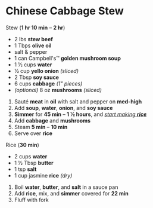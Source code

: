 # Chinese Cabbage Stew

Stew (**1 hr 10 min** – **2 hr**)

* 2 lbs **stew beef**
* 1 Tbps **olive oil**
* salt & pepper
* 1 can Campbell's™ **golden mushroom soup**
* 1 1⁄2 cups **water**
* 1⁄2 cup **yello onion** *(sliced)*
* 2 Tbsp **soy sauce**
* 6 cups **cabbage** *(1" pieces)*
* *(optional)* 8 oz **mushrooms** *(sliced)*

1. Sauté **meat** in **oil** with salt and pepper on **med-high**
1. Add **soup**, **water**, **onion**, and **soy sauce**
1. **Simmer** for **45 min** – **1 1⁄2 hours**, and 
   <span style="text-decoration: underline">
       *start making **rice***
   </span>
1. Add **cabbage** and **mushrooms**
1. Steam **5 min** – **10 min**
1. Serve over **rice**

Rice (**30 min**)

* 2 cups **water**
* 1 1⁄2 Tbsp **butter**
* 1 tsp **salt**
* 1 cup jasmine **rice** *(dry)*

1. Boil **water**, **butter**, and **salt** in a sauce pan
1. Add **rice**, mix, and **simmer** covered for **22 min**
1. Fluff with fork
